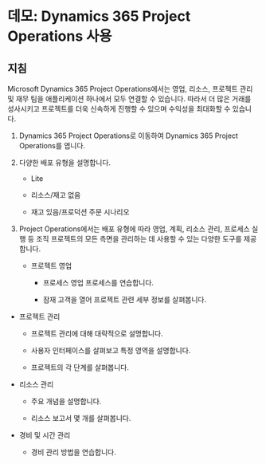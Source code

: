 ﻿---
demo:
    title: '데모: Dynamics 365 Project Operations 사용'
    module: '모듈 5: Dynamics 365 Project Operations의 기본 사항 파악'
---

# 데모: Dynamics 365 Project Operations 사용

## 지침

Microsoft Dynamics 365 Project Operations에서는 영업, 리소스, 프로젝트 관리 및 재무 팀을 애플리케이션 하나에서 모두 연결할 수 있습니다. 따라서 더 많은 거래를 성사시키고 프로젝트를 더욱 신속하게 진행할 수 있으며 수익성을 최대화할 수 있습니다.

1. Dynamics 365 Project Operations로 이동하여 Dynamics 365 Project Operations를 엽니다.

2. 다양한 배포 유형을 설명합니다.

	- Lite

	- 리소스/재고 없음 

	- 재고 있음/프로덕션 주문 시나리오

3. Project Operations에서는 배포 유형에 따라 영업, 계획, 리소스 관리, 프로세스 실행 등 조직 프로젝트의 모든 측면을 관리하는 데 사용할 수 있는 다양한 도구를 제공합니다. 

	- 프로젝트 영업

		- 프로세스 영업 프로세스를 연습합니다. 

		- 잠재 고객을 열어 프로젝트 관련 세부 정보를 살펴봅니다. 

- 프로젝트 관리

	- 프로젝트 관리에 대해 대략적으로 설명합니다.

	- 사용자 인터페이스를 살펴보고 특정 영역을 설명합니다. 

	- 프로젝트의 각 단계를 살펴봅니다.

- 리소스 관리

	- 주요 개념을 설명합니다.

	- 리소스 보고서 몇 개를 살펴봅니다.

- 경비 및 시간 관리

	- 경비 관리 방법을 연습합니다. 

